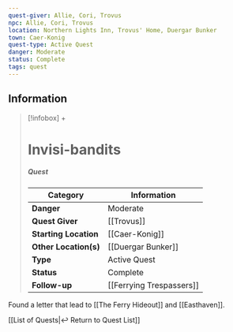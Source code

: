 ```yaml
---
quest-giver: Allie, Cori, Trovus
npc: Allie, Cori, Trovus
location: Northern Lights Inn, Trovus' Home, Duergar Bunker
town: Caer-Konig
quest-type: Active Quest
danger: Moderate
status: Complete
tags: quest
---
```


## Information
> [!infobox] +
> # Invisi-bandits
> ##### Quest
> | Category | Information |
> | ---- | ---- |
> | **Danger** | Moderate |
> | **Quest Giver** | [[Trovus]] |
> | **Starting Location** | [[Caer-Konig]] |
> | **Other Location(s)** | [[Duergar Bunker]] |
> | **Type** | Active Quest |
> | **Status** | Complete |
> | **Follow-up** | [[Ferrying Trespassers]] |

Found a letter that lead to [[The Ferry Hideout]] and [[Easthaven]].

[[List of Quests|↩️ Return to Quest List]]